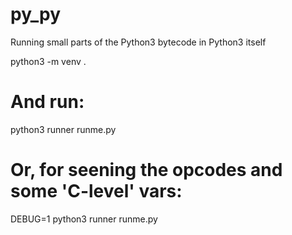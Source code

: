# py_py
Running small parts of the Python3 bytecode in Python3 itself

python3 -m venv .
# And run:  
python3 runner runme.py
# Or, for seening the opcodes and some 'C-level' vars:
DEBUG=1 python3 runner runme.py
